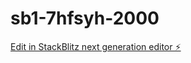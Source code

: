 # sb1-7hfsyh-2000

[Edit in StackBlitz next generation editor ⚡️](https://stackblitz.com/~/github.com/allenkiesha/sb1-7hfsyh-2000)